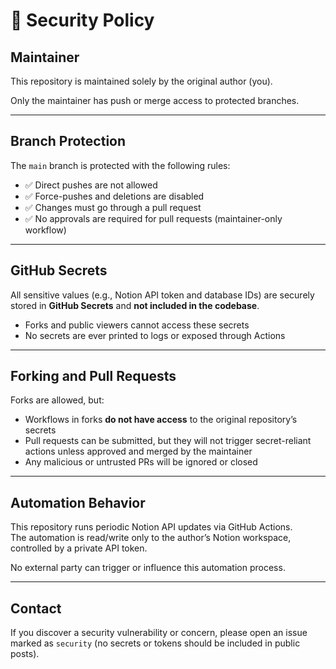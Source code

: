 # 🔐 Security Policy

## Maintainer

This repository is maintained solely by the original author (you).

Only the maintainer has push or merge access to protected branches.

---

## Branch Protection

The `main` branch is protected with the following rules:

- ✅ Direct pushes are not allowed  
- ✅ Force-pushes and deletions are disabled  
- ✅ Changes must go through a pull request  
- ✅ No approvals are required for pull requests (maintainer-only workflow)

---

## GitHub Secrets

All sensitive values (e.g., Notion API token and database IDs) are securely stored in **GitHub Secrets** and **not included in the codebase**.

- Forks and public viewers cannot access these secrets  
- No secrets are ever printed to logs or exposed through Actions

---

## Forking and Pull Requests

Forks are allowed, but:

- Workflows in forks **do not have access** to the original repository’s secrets  
- Pull requests can be submitted, but they will not trigger secret-reliant actions unless approved and merged by the maintainer  
- Any malicious or untrusted PRs will be ignored or closed

---

## Automation Behavior

This repository runs periodic Notion API updates via GitHub Actions.  
The automation is read/write only to the author’s Notion workspace, controlled by a private API token.

No external party can trigger or influence this automation process.

---

## Contact

If you discover a security vulnerability or concern, please open an issue marked as `security` (no secrets or tokens should be included in public posts).
